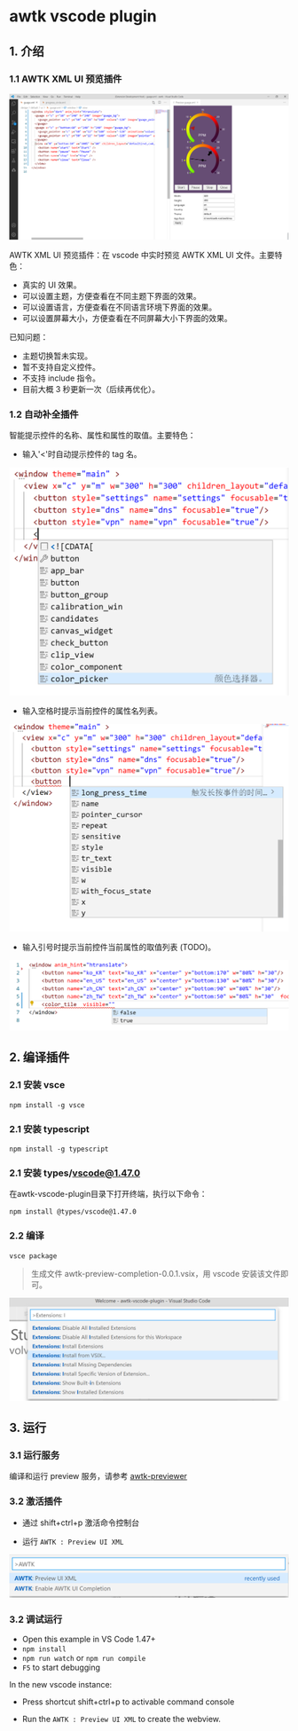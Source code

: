 # awtk vscode plugin

## 1. 介绍

### 1.1 AWTK XML UI 预览插件

![demo](demo.png)

AWTK XML UI 预览插件：在 vscode 中实时预览 AWTK XML UI 文件。主要特色：

* 真实的 UI 效果。
* 可以设置主题，方便查看在不同主题下界面的效果。
* 可以设置语言，方便查看在不同语言环境下界面的效果。
* 可以设置屏幕大小，方便查看在不同屏幕大小下界面的效果。

已知问题：

* 主题切换暂未实现。
* 暂不支持自定义控件。
* 不支持 include 指令。
* 目前大概 3 秒更新一次（后续再优化）。

### 1.2 自动补全插件

智能提示控件的名称、属性和属性的取值。主要特色：

* 输入'<'时自动提示控件的 tag 名。

 ![](docs/images/widget_completion.png)

* 输入空格时提示当前控件的属性名列表。

![](docs/images/prop_name_completion.png)

* 输入引号时提示当前控件当前属性的取值列表 (TODO)。
 
 ![](docs/images/prop_value_completion.png)

## 2. 编译插件

### 2.1 安装 vsce

```
npm install -g vsce
```

### 2.1 安装 typescript

```
npm install -g typescript
```

### 2.1 安装 types/vscode@1.47.0

在awtk-vscode-plugin目录下打开终端，执行以下命令：

```
npm install @types/vscode@1.47.0
```

### 2.2 编译

```
vsce package
```

> 生成文件 awtk-preview-completion-0.0.1.vsix，用 vscode 安装该文件即可。

![](docs/images/vscode_install_vsix.png)

## 3. 运行

### 3.1 运行服务

编译和运行 preview 服务，请参考 [awtk-previewer](https://github.com/zlgopen/awtk-previewer)

### 3.2 激活插件

* 通过 shift+ctrl+p 激活命令控制台

* 运行 `AWTK : Preview UI XML`

![](docs/images/activate_plugin.png)

### 3.2 调试运行

- Open this example in VS Code 1.47+
- `npm install`
- `npm run watch` or `npm run compile`
- `F5` to start debugging

In the new vscode instance:

* Press shortcut shift+ctrl+p to activable command console

* Run the `AWTK : Preview UI XML` to create the webview.

